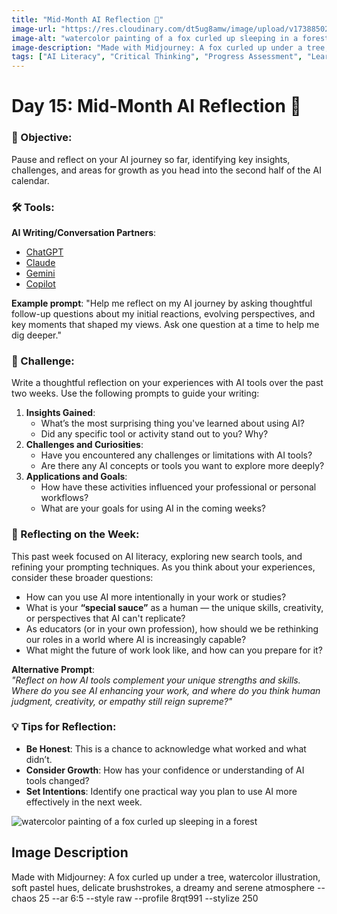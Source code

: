 ```yaml
---
title: "Mid-Month AI Reflection 📖"
image-url: "https://res.cloudinary.com/dt5ug8amw/image/upload/v1738850250/Practical%20AI%20Literacy%20Challenges/curled_up_fox.jpg"
image-alt: "watercolor painting of a fox curled up sleeping in a forest"
image-description: "Made with Midjourney: A fox curled up under a tree, watercolor illustration, soft pastel hues, delicate brushstrokes, a dreamy and serene atmosphere --chaos 25 --ar 6:5 --style raw --profile 8rqt991 --stylize 250"
tags: ["AI Literacy", "Critical Thinking", "Progress Assessment", "Learning Reflection"]
---
```


# Day 15: Mid-Month AI Reflection 📖
### **🎯 Objective:**

Pause and reflect on your AI journey so far, identifying key insights, challenges, and areas for growth as you head into the second half of the AI calendar.

### **🛠️ Tools:**

**AI Writing/Conversation Partners**:

* [ChatGPT](https://chat.openai.com/)  
* [Claude](https://claude.ai/)  
* [Gemini](https://gemini.google.com/)  
* [Copilot](http://copilot.microsoft.com)

**Example prompt**: "Help me reflect on my AI journey by asking thoughtful follow-up questions about my initial reactions, evolving perspectives, and key moments that shaped my views. Ask one question at a time to help me dig deeper."

### **📝 Challenge:**

Write a thoughtful reflection on your experiences with AI tools over the past two weeks. Use the following prompts to guide your writing:

1. **Insights Gained**:  
   * What’s the most surprising thing you've learned about using AI?  
   * Did any specific tool or activity stand out to you? Why?  
2. **Challenges and Curiosities**:  
   * Have you encountered any challenges or limitations with AI tools?  
   * Are there any AI concepts or tools you want to explore more deeply?  
3. **Applications and Goals**:  
   * How have these activities influenced your professional or personal workflows?  
   * What are your goals for using AI in the coming weeks?

### **🌱 Reflecting on the Week:**

This past week focused on AI literacy, exploring new search tools, and refining your prompting techniques. As you think about your experiences, consider these broader questions:

* How can you use AI more intentionally in your work or studies?  
* What is your **“special sauce”** as a human — the unique skills, creativity, or perspectives that AI can't replicate?  
* As educators (or in your own profession), how should we be rethinking our roles in a world where AI is increasingly capable?  
* What might the future of work look like, and how can you prepare for it?

**Alternative Prompt**:  
*"Reflect on how AI tools complement your unique strengths and skills. Where do you see AI enhancing your work, and where do you think human judgment, creativity, or empathy still reign supreme?"*

### **💡 Tips for Reflection:**

* **Be Honest**: This is a chance to acknowledge what worked and what didn’t.  
* **Consider Growth**: How has your confidence or understanding of AI tools changed?  
* **Set Intentions**: Identify one practical way you plan to use AI more effectively in the next week.

![watercolor painting of a fox curled up sleeping in a forest](https://res.cloudinary.com/dt5ug8amw/image/upload/v1738850250/Practical%20AI%20Literacy%20Challenges/curled_up_fox.jpg)
## Image Description
Made with Midjourney: A fox curled up under a tree, watercolor illustration, soft pastel hues, delicate brushstrokes, a dreamy and serene atmosphere --chaos 25 --ar 6:5 --style raw --profile 8rqt991 --stylize 250